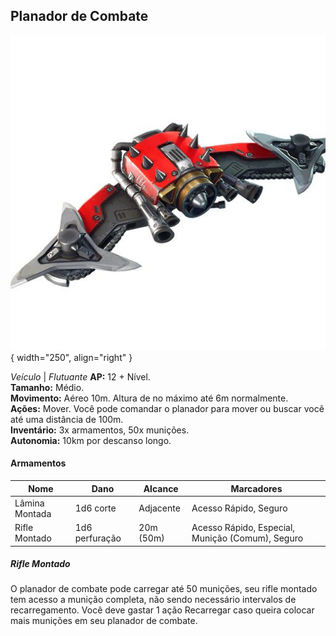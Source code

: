 ## Planador de Combate

![Planador de Combate](../../../images/human/glider.jpg){ width="250", align="right" }

_Veículo_ | _Flutuante_
**AP:** 12 + Nível.  
**Tamanho:** Médio.  
**Movimento:** Aéreo 10m. Altura de no máximo até 6m normalmente.  
**Ações:** Mover. Você pode comandar o planador para mover ou buscar você até uma distância de 100m.  
**Inventário:** 3x armamentos, 50x munições.  
**Autonomia:** 10km por descanso longo.

#### Armamentos

| Nome           | Dano           | Alcance   | Marcadores                                       |
| -------------- | -------------- | --------- | ------------------------------------------------ |
| Lâmina Montada | 1d6 corte      | Adjacente | Acesso Rápido, Seguro                            |
| Rifle Montado  | 1d6 perfuração | 20m (50m) | Acesso Rápido, Especial, Munição (Comum), Seguro |

##### Rifle Montado

O planador de combate pode carregar até 50 munições, seu rifle montado tem acesso a munição completa, não sendo necessário intervalos de recarregamento. Você deve gastar 1 ação Recarregar caso queira colocar mais munições em seu planador de combate.
